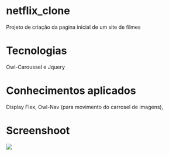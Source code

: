 # netflix_clone
Projeto de criação da pagina inicial de um site de filmes
# Tecnologias
Owl-Caroussel e Jquery
# Conhecimentos aplicados
Display Flex, Owl-Nav (para movimento do carrosel de imagens),
# Screenshoot
<img src="./img/photo_netflix.png" />
